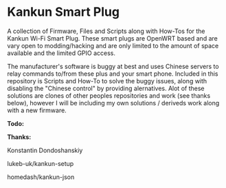# Kankun Smart Plug
A collection of Firmware, Files and Scripts along with How-Tos for the Kankun Wi-Fi Smart Plug. These smart plugs are OpenWRT based and are vary open to modding/hacking and are only limited to the amount of space available and the limited GPIO access.

The manufacturer's software is buggy at best and uses Chinese servers to relay commands to/from these plus and your smart phone. Included in this repository is Scripts and How-To to solve the buggy issues, along with disabling the "Chinese control" by providing alernatives. Alot of these solutions are clones of other peoples repositories and work (see thanks below), however I will be including my own solutions / deriveds work along with a new firmware.

<b>Todo:</b>

<b>Thanks:</b>

Konstantin Dondoshanskiy

lukeb-uk/kankun-setup

homedash/kankun-json

